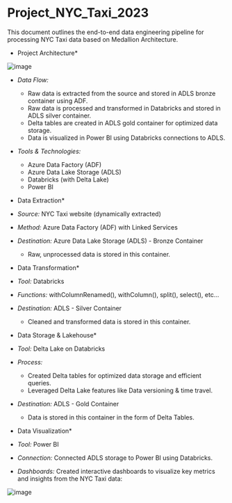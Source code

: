 # Project_NYC_Taxi_2023

This document outlines the end-to-end data engineering pipeline for processing NYC Taxi data based on Medallion Architecture.

* Project Architecture*

![image](https://github.com/user-attachments/assets/ca6385a2-93cb-4d51-92f8-7298a5f7a5de)

* *Data Flow:* 
    * Raw data is extracted from the source and stored in ADLS bronze container using ADF.
    * Raw data is processed and transformed in Databricks and stored in ADLS silver container.
    * Delta tables are created in ADLS gold container for optimized data storage.
    * Data is visualized in Power BI using Databricks connections to ADLS.
* *Tools & Technologies:*
    * Azure Data Factory (ADF)
    * Azure Data Lake Storage (ADLS)
    * Databricks (with Delta Lake)
    * Power BI

* Data Extraction*

* *Source:* NYC Taxi website (dynamically extracted)
* *Method:* Azure Data Factory (ADF) with Linked Services
* *Destination:* Azure Data Lake Storage (ADLS) - Bronze Container
    * Raw, unprocessed data is stored in this container.

* Data Transformation*

* *Tool:* Databricks 
* *Functions:* withColumnRenamed(), withColumn(), split(), select(), etc...
* *Destination:* ADLS - Silver Container
    * Cleaned and transformed data is stored in this container.

* Data Storage & Lakehouse*

* *Tool:* Delta Lake on Databricks
* *Process:* 
    * Created Delta tables for optimized data storage and efficient queries.
    * Leveraged Delta Lake features like Data versioning & time travel.
* *Destination:* ADLS - Gold Container
    * Data is stored in this container in the form of Delta Tables.

* Data Visualization*

* *Tool:* Power BI
* *Connection:* Connected ADLS storage to Power BI using Databricks.
* *Dashboards:* Created interactive dashboards to visualize key metrics and insights from the NYC Taxi data:
  
![image](https://github.com/user-attachments/assets/d271f27c-cab8-49ce-ba16-4d5dc3b50c08)

